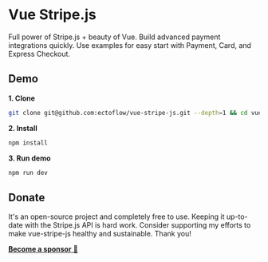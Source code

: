 # Vue Stripe.js

Full power of Stripe.js + beauty of Vue. Build advanced payment integrations quickly. Use examples for easy start with Payment, Card, and Express Checkout.

## Demo 

**1. Clone**
```bash
git clone git@github.com:ectoflow/vue-stripe-js.git --depth=1 && cd vue-stripe-js
```

**2. Install**

```bash
npm install
```

**3. Run demo**
```bash
npm run dev
```

## Donate

It's an open-source project and completely free to use. Keeping it up-to-date with the Stripe.js API is hard work. Consider supporting my efforts to make vue-stripe-js healthy and sustainable. Thank you!

[**Become a sponsor** 💜](https://github.com/sponsors/softbeehive)
